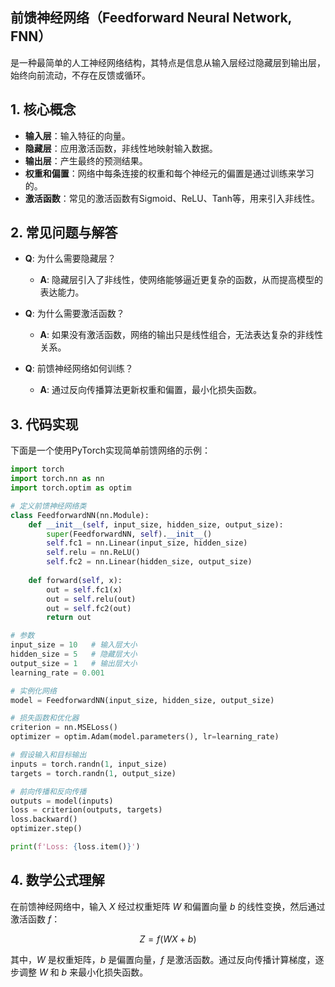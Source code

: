 ## 前馈神经网络（Feedforward Neural Network, FNN）
是一种最简单的人工神经网络结构，其特点是信息从输入层经过隐藏层到输出层，始终向前流动，不存在反馈或循环。

## 1. 核心概念
- **输入层**：输入特征的向量。
- **隐藏层**：应用激活函数，非线性地映射输入数据。
- **输出层**：产生最终的预测结果。
- **权重和偏置**：网络中每条连接的权重和每个神经元的偏置是通过训练来学习的。
- **激活函数**：常见的激活函数有Sigmoid、ReLU、Tanh等，用来引入非线性。

## 2. 常见问题与解答
- **Q**: 为什么需要隐藏层？
  - **A**: 隐藏层引入了非线性，使网络能够逼近更复杂的函数，从而提高模型的表达能力。
  
- **Q**: 为什么需要激活函数？
  - **A**: 如果没有激活函数，网络的输出只是线性组合，无法表达复杂的非线性关系。
  
- **Q**: 前馈神经网络如何训练？
  - **A**: 通过反向传播算法更新权重和偏置，最小化损失函数。

## 3. 代码实现
下面是一个使用PyTorch实现简单前馈网络的示例：

```python
import torch
import torch.nn as nn
import torch.optim as optim

# 定义前馈神经网络类
class FeedforwardNN(nn.Module):
    def __init__(self, input_size, hidden_size, output_size):
        super(FeedforwardNN, self).__init__()
        self.fc1 = nn.Linear(input_size, hidden_size)
        self.relu = nn.ReLU()
        self.fc2 = nn.Linear(hidden_size, output_size)
    
    def forward(self, x):
        out = self.fc1(x)
        out = self.relu(out)
        out = self.fc2(out)
        return out

# 参数
input_size = 10   # 输入层大小
hidden_size = 5   # 隐藏层大小
output_size = 1   # 输出层大小
learning_rate = 0.001

# 实例化网络
model = FeedforwardNN(input_size, hidden_size, output_size)

# 损失函数和优化器
criterion = nn.MSELoss()
optimizer = optim.Adam(model.parameters(), lr=learning_rate)

# 假设输入和目标输出
inputs = torch.randn(1, input_size)
targets = torch.randn(1, output_size)

# 前向传播和反向传播
outputs = model(inputs)
loss = criterion(outputs, targets)
loss.backward()
optimizer.step()

print(f'Loss: {loss.item()}')
```

## 4. 数学公式理解
在前馈神经网络中，输入 $X$ 经过权重矩阵 $W$ 和偏置向量 $b$ 的线性变换，然后通过激活函数 $f$：

$$ Z = f(WX + b) $$

其中，$W$ 是权重矩阵，$b$ 是偏置向量，$f$ 是激活函数。通过反向传播计算梯度，逐步调整 $W$ 和 $b$ 来最小化损失函数。